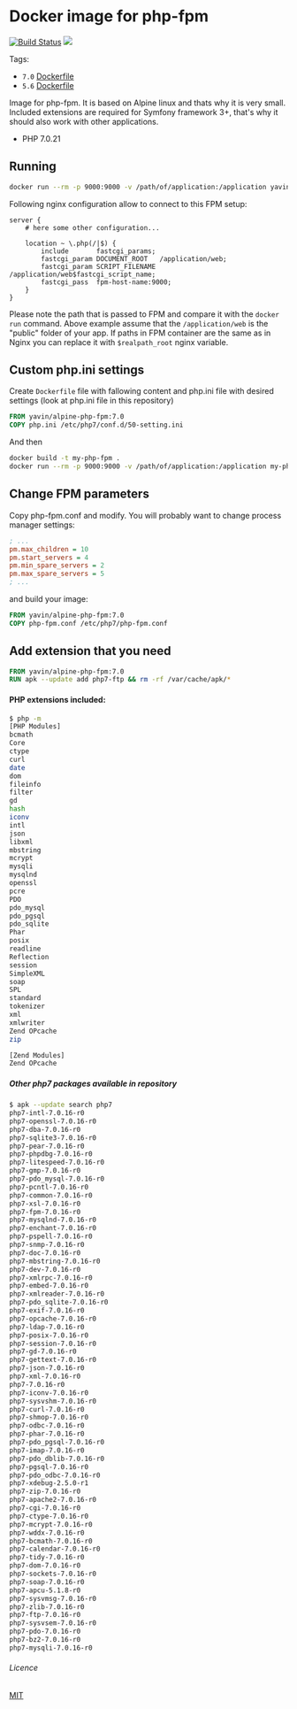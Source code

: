 # Docker image for php-fpm

[![Build Status](https://travis-ci.org/Yavin/docker-alpine-php-fpm.svg?branch=7.0)](https://travis-ci.org/Yavin/docker-alpine-php-fpm/branches)
[![](https://images.microbadger.com/badges/image/yavin/alpine-php-fpm:7.0.svg)](https://microbadger.com/images/yavin/alpine-php-fpm:7.0)

Tags:
* `7.0` [Dockerfile](https://github.com/Yavin/docker-alpine-php-fpm/blob/7.0/Dockerfile)
* `5.6` [Dockerfile](https://github.com/Yavin/docker-alpine-php-fpm/blob/5.6/Dockerfile)

Image for php-fpm. It is based on Alpine linux and thats why it is very small. Included extensions are required for Symfony framework 3+, that's why it should also work with other applications.
* PHP 7.0.21

## Running

```sh
docker run --rm -p 9000:9000 -v /path/of/application:/application yavin/alpine-php-fpm:7.0
```

Following nginx configuration allow to connect to this FPM setup:

```nginx
server {
    # here some other configuration...

    location ~ \.php(/|$) {
        include       fastcgi_params;
        fastcgi_param DOCUMENT_ROOT   /application/web;
        fastcgi_param SCRIPT_FILENAME /application/web$fastcgi_script_name;
        fastcgi_pass  fpm-host-name:9000;
    }
}
```

Please note the path that is passed to FPM and compare it with the `docker run` command.
Above example assume that the `/application/web` is the "public" folder of your app.
If paths in FPM container are the same as in Nginx you can replace it with `$realpath_root`
nginx variable.

## Custom php.ini settings
Create `Dockerfile` file with fallowing content and php.ini file with desired settings (look at php.ini file in this repository)

```Dockerfile
FROM yavin/alpine-php-fpm:7.0
COPY php.ini /etc/php7/conf.d/50-setting.ini
```
And then 

```sh
docker build -t my-php-fpm .
docker run --rm -p 9000:9000 -v /path/of/application:/application my-php-fpm:latest
```

## Change FPM parameters
Copy php-fpm.conf and modify. You will probably want to change process manager settings:

```ini
; ...
pm.max_children = 10
pm.start_servers = 4
pm.min_spare_servers = 2
pm.max_spare_servers = 5
; ...
```
and build your image:

```Dockerfile
FROM yavin/alpine-php-fpm:7.0
COPY php-fpm.conf /etc/php7/php-fpm.conf
```

## Add extension that you need

```Dockerfile
FROM yavin/alpine-php-fpm:7.0
RUN apk --update add php7-ftp && rm -rf /var/cache/apk/*
```

#### PHP extensions included:

```sh
$ php -m
[PHP Modules]
bcmath
Core
ctype
curl
date
dom
fileinfo
filter
gd
hash
iconv
intl
json
libxml
mbstring
mcrypt
mysqli
mysqlnd
openssl
pcre
PDO
pdo_mysql
pdo_pgsql
pdo_sqlite
Phar
posix
readline
Reflection
session
SimpleXML
soap
SPL
standard
tokenizer
xml
xmlwriter
Zend OPcache
zip

[Zend Modules]
Zend OPcache
```

##### Other php7 packages available in repository

```sh
$ apk --update search php7
php7-intl-7.0.16-r0
php7-openssl-7.0.16-r0
php7-dba-7.0.16-r0
php7-sqlite3-7.0.16-r0
php7-pear-7.0.16-r0
php7-phpdbg-7.0.16-r0
php7-litespeed-7.0.16-r0
php7-gmp-7.0.16-r0
php7-pdo_mysql-7.0.16-r0
php7-pcntl-7.0.16-r0
php7-common-7.0.16-r0
php7-xsl-7.0.16-r0
php7-fpm-7.0.16-r0
php7-mysqlnd-7.0.16-r0
php7-enchant-7.0.16-r0
php7-pspell-7.0.16-r0
php7-snmp-7.0.16-r0
php7-doc-7.0.16-r0
php7-mbstring-7.0.16-r0
php7-dev-7.0.16-r0
php7-xmlrpc-7.0.16-r0
php7-embed-7.0.16-r0
php7-xmlreader-7.0.16-r0
php7-pdo_sqlite-7.0.16-r0
php7-exif-7.0.16-r0
php7-opcache-7.0.16-r0
php7-ldap-7.0.16-r0
php7-posix-7.0.16-r0
php7-session-7.0.16-r0
php7-gd-7.0.16-r0
php7-gettext-7.0.16-r0
php7-json-7.0.16-r0
php7-xml-7.0.16-r0
php7-7.0.16-r0
php7-iconv-7.0.16-r0
php7-sysvshm-7.0.16-r0
php7-curl-7.0.16-r0
php7-shmop-7.0.16-r0
php7-odbc-7.0.16-r0
php7-phar-7.0.16-r0
php7-pdo_pgsql-7.0.16-r0
php7-imap-7.0.16-r0
php7-pdo_dblib-7.0.16-r0
php7-pgsql-7.0.16-r0
php7-pdo_odbc-7.0.16-r0
php7-xdebug-2.5.0-r1
php7-zip-7.0.16-r0
php7-apache2-7.0.16-r0
php7-cgi-7.0.16-r0
php7-ctype-7.0.16-r0
php7-mcrypt-7.0.16-r0
php7-wddx-7.0.16-r0
php7-bcmath-7.0.16-r0
php7-calendar-7.0.16-r0
php7-tidy-7.0.16-r0
php7-dom-7.0.16-r0
php7-sockets-7.0.16-r0
php7-soap-7.0.16-r0
php7-apcu-5.1.8-r0
php7-sysvmsg-7.0.16-r0
php7-zlib-7.0.16-r0
php7-ftp-7.0.16-r0
php7-sysvsem-7.0.16-r0
php7-pdo-7.0.16-r0
php7-bz2-7.0.16-r0
php7-mysqli-7.0.16-r0
```

###### Licence
[MIT](https://opensource.org/licenses/MIT)
